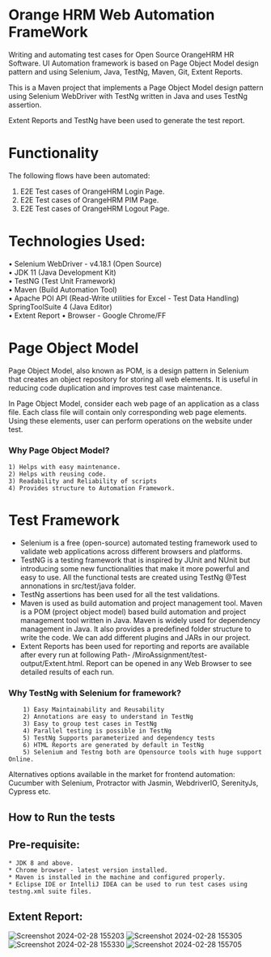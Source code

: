 # Orange HRM Web Automation FrameWork
Writing and automating test cases for Open Source OrangeHRM HR Software. UI Automation framework is based on Page Object Model design pattern and using Selenium, Java, TestNg, Maven, Git, Extent Reports.

This is a Maven project that implements a Page Object Model design pattern using Selenium WebDriver with TestNg written in Java and uses TestNg assertion. 

Extent Reports and TestNg have been used to generate the test report.

# Functionality
The following flows have been automated:
  1. E2E Test cases of OrangeHRM Login Page.
  2. E2E Test cases of OrangeHRM PIM Page.
  3. E2E Test cases of OrangeHRM Logout Page.
  
# Technologies Used: 
   • Selenium WebDriver - v4.18.1 (Open Source)  
   • JDK 11 (Java Development Kit)   
   • TestNG (Test Unit Framework)   
   • Maven (Build Automation Tool)   
   • Apache POI API (Read-Write utilities for Excel - Test Data Handling) SpringToolSuite 4 (Java Editor)     
   • Extent Report
   • Browser - Google Chrome/FF  

# Page Object Model
Page Object Model, also known as POM, is a design pattern in Selenium that creates an object repository for storing all web elements. It is useful in reducing code duplication and improves test case maintenance.

In Page Object Model, consider each web page of an application as a class file. Each class file will contain only corresponding web page elements. Using these elements, user can perform operations on the website under test.

### Why Page Object Model?
    1) Helps with easy maintenance.
    2) Helps with reusing code.
    3) Readability and Reliability of scripts
    4) Provides structure to Automation Framework. 
    
# Test Framework
* Selenium is a free (open-source) automated testing framework used to validate web applications across different browsers and platforms.
* TestNG is a testing framework that is inspired by JUnit and NUnit but introducing some new functionalities that make it more powerful and easy to use. All the functional tests are created using TestNg @Test annonations in src/test/java folder.
* TestNg assertions has been used for all the test validations.
* Maven is used as build automation and project management tool. Maven is a POM (project object model) based build automation and project management tool written in Java. Maven is widely used for dependency management in Java. It also provides a predefined folder structure to write the code. We can add different plugins and JARs in our project.
* Extent Reports has been used for reporting and reports are available after every run at following Path- /MiroAssignment/test-output/Extent.html. Report can be opened in any Web Browser to see detailed results of each run.


### Why TestNg with Selenium for framework?
		1) Easy Maintainability and Reusability
		2) Annotations are easy to understand in TestNg
		3) Easy to group test cases in TestNg
		4) Parallel testing is possible in TestNg
		5) TestNg Supports parameterized and dependency tests
		6) HTML Reports are generated by default in TestNg
		5) Selenium and Testng both are Opensource tools with huge support Online.
    
   Alternatives options available in the market for frontend automation: Cucumber with Selenium, Protractor with Jasmin, WebdriverIO, SerenityJs, Cypress etc.
   
## How to Run the tests


## Pre-requisite:
    * JDK 8 and above.
    * Chrome browser - latest version installed.
    * Maven is installed in the machine and configured properly.
    * Eclipse IDE or IntelliJ IDEA can be used to run test cases using testng.xml suite files.
  
  
## Extent Report:

![Screenshot 2024-02-28 155203](https://github.com/tanvirseraj/Orange-HRM-Web-Automation/assets/85784149/3c5d62a5-6f0c-4e4c-a858-4c56b7440e12)
![Screenshot 2024-02-28 155305](https://github.com/tanvirseraj/Orange-HRM-Web-Automation/assets/85784149/9587b459-dd85-4e44-a009-6d0d56f4e2a9)
![Screenshot 2024-02-28 155330](https://github.com/tanvirseraj/Orange-HRM-Web-Automation/assets/85784149/5fdd0a13-87b6-418f-b1f1-6ae69432ae63)
![Screenshot 2024-02-28 155705](https://github.com/tanvirseraj/Orange-HRM-Web-Automation/assets/85784149/b032f2f6-41fe-4229-b7fd-8969c7813483)






